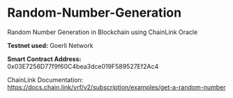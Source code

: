 # Random-Number-Generation
Random Number Generation in Blockchain using ChainLink Oracle

**Testnet used:** Goerli Network 

**Smart Contract Address:** 0x03E7256D77f9f60C4bea3dce019F589527Ef2Ac4

ChainLink Documentation: https://docs.chain.link/vrf/v2/subscription/examples/get-a-random-number

